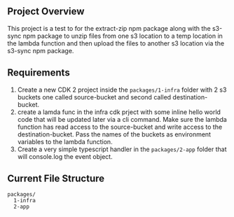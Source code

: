 ## Project Overview

This project is a test to for the extract-zip npm package along with the s3-sync npm package to unzip files from one s3 location to a temp location in the lambda function and then upload the files to another s3 location via the s3-sync npm package.

## Requirements

1. Create a new CDK 2 project inside the `packages/1-infra` folder with 2 s3 buckets one called source-bucket and second called destination-bucket.
2. create a lamda func in the infra cdk prject with some inline hello world code that will be updated later via a cli command. Make sure the lambda function has read access to the source-bucket and write access to the destination-bucket. Pass the names of the buckets as environment variables to the lambda function.
3. Create a very simple typescript handler in the `packages/2-app` folder that will console.log the event object.

## Current File Structure

```
packages/
  1-infra
  2-app
```
